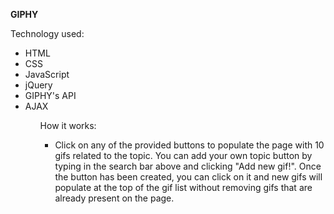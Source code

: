 <strong>GIPHY</strong>

Technology used:
<ul>
    <li>HTML</li>
    <li>CSS</li>
    <li>JavaScript</li>
    <li>jQuery</li>
    <li>GIPHY's API</li>
    <li>AJAX</li>
<ul>

How it works:
<ul>
    <li> Click on any of the provided buttons to populate the page with 10 gifs related to the topic. You can add your own topic button by typing in the search bar above and clicking "Add new gif!". Once the button has been created, you can click on it and new gifs will populate at the top of the gif list without removing gifs that are already present on the page.</li>
</ul>

